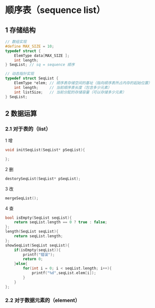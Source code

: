 # 顺序表（sequence list）

## 1 存储结构

```c
// 数组实现
#define MAX_SIZE = 10;
typedef struct {
    ElemType data[MAX_SIZE ];
    int length;
} SeqList; // sq = sequence 顺序
```

```c
// 动态指针实现
typedef struct SeqList {
    ElemType *elem; // 顺序表存储空间的基址（指向顺序表所占内存的起始位置）
    int length;     // 当前顺序表长度（包含多少元素）
    int listSize;   // 当前分配的存储容量（可以存储多少元素）
} SeqList;
```

## 2 数据运算

### 2.1 对于表的（list）

1 增

```c
void initSeqList(SeqList* pSeqList){
    
};
```

2 删

```c
destorySeqList(SeqList* pSeqList);
```

3 改

```c
mergeSeqList();
```

4 查

```c
bool isEmpty(SeqList seqList){
    return seqList.length == 0 ? true : false;
};
length(SeqList seqList){
    return seqList.length;
};
showSeqList(SeqList seqList){
    if(isEmpty(seqList)){
        printf("错误");
        return 0;
    }else{
        for(int i = 0; i < seqList.length; i++){
            printf("%d",seqList.elem[i]);
        }
    }
};
```

### 2.2 对于数据元素的（element）

